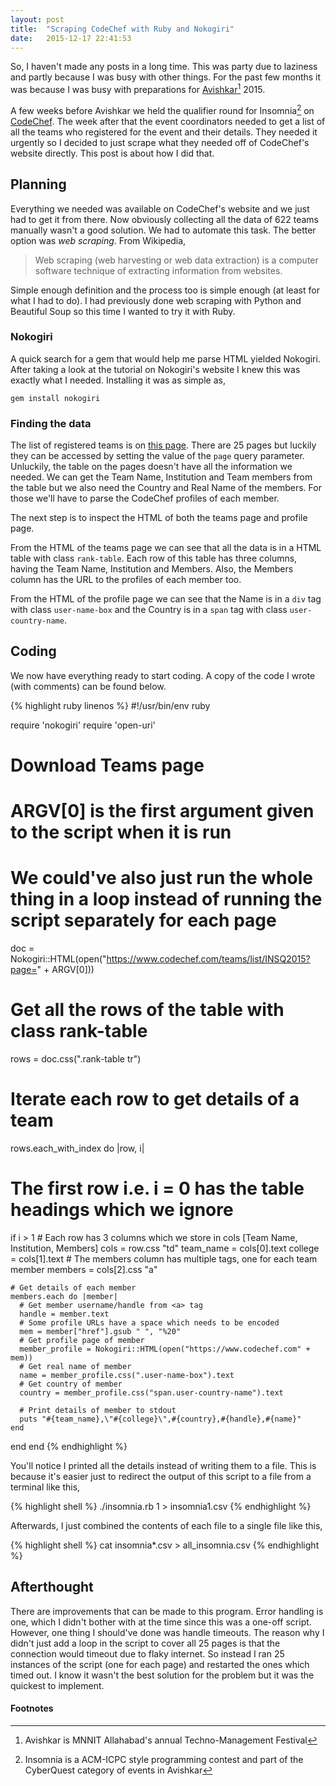 ```yaml
---
layout: post
title:  "Scraping CodeChef with Ruby and Nokogiri"
date:   2015-12-17 22:41:53
---
```


So, I haven't made any posts in a long time.
This was party due to laziness and partly because I was busy with other things.
For the past few months it was because I was busy with preparations for [Avishkar](http://avishkar.xyz/)[^1] 2015.

A few weeks before Avishkar we held the qualifier round for Insomnia[^2] on [CodeChef](https://www.codechef.com/INSQ2015).
The week after that the event coordinators needed to get a list of all the teams who registered for the event and their details.
They needed it urgently so I decided to just scrape what they needed off of CodeChef's website directly.
This post is about how I did that.

## Planning

Everything we needed was available on CodeChef's website and we just had to get it from there.
Now obviously collecting all the data of 622 teams manually wasn't a good solution.
We had to automate this task.
The better option was *web scraping*.
From Wikipedia,

> Web scraping (web harvesting or web data extraction) is a computer software technique of extracting information from websites.

Simple enough definition and the process too is simple enough (at least for what I had to do).
I had previously done web scraping with Python and Beautiful Soup so this time I wanted to try it with Ruby.

### Nokogiri

A quick search for a gem that would help me parse HTML yielded Nokogiri.
After taking a look at the tutorial on Nokogiri's website I knew this was exactly what I needed.
Installing it was as simple as,

`gem install nokogiri`

### Finding the data

The list of registered teams is on [this page](https://www.codechef.com/teams/list/INSQ2015).
There are 25 pages but luckily they can be accessed by setting the value of the `page` query parameter.
Unluckily, the table on the pages doesn't have all the information we needed.
We can get the Team Name, Institution and Team members from the table but we also need the Country and Real Name of the members.
For those we'll have to parse the CodeChef profiles of each member.

The next step is to inspect the HTML of both the teams page and profile page.

From the HTML of the teams page we can see that all the data is in a HTML table with class `rank-table`.
Each row of this table has three columns, having the Team Name, Institution and Members.
Also, the Members column has the URL to the profiles of each member too.

From the HTML of the profile page we can see that the Name is in a `div` tag with class `user-name-box` and the Country is in a `span` tag with class `user-country-name`.

## Coding

We now have everything ready to start coding. A copy of the code I wrote (with comments) can be found below.

{% highlight ruby linenos %}
#!/usr/bin/env ruby

require 'nokogiri'
require 'open-uri'

# Download Teams page
# ARGV[0] is the first argument given to the script when it is run
# We could've also just run the whole thing in a loop instead of running the script separately for each page
doc = Nokogiri::HTML(open("https://www.codechef.com/teams/list/INSQ2015?page=" + ARGV[0]))

# Get all the rows of the table with class rank-table
rows = doc.css(".rank-table tr")

# Iterate each row to get details of a team
rows.each_with_index do |row, i|
  # The first row i.e. i = 0 has the table headings which we ignore
  if i > 1
    # Each row has 3 columns which we store in cols [Team Name, Institution, Members]
    cols = row.css "td"
    team_name = cols[0].text
    college = cols[1].text
    # The members column has multiple <a> tags, one for each team member
    members = cols[2].css "a"

    # Get details of each member
    members.each do |member|
      # Get member username/handle from <a> tag
      handle = member.text
      # Some profile URLs have a space which needs to be encoded
      mem = member["href"].gsub " ", "%20"
      # Get profile page of member
      member_profile = Nokogiri::HTML(open("https://www.codechef.com" + mem))
      # Get real name of member
      name = member_profile.css(".user-name-box").text
      # Get country of member
      country = member_profile.css("span.user-country-name").text

      # Print details of member to stdout
      puts "#{team_name},\"#{college}\",#{country},#{handle},#{name}"
    end
  end
end
{% endhighlight %}

You'll notice I printed all the details instead of writing them to a file. This is because it's easier just to redirect the output of this script to a file from a terminal like this,

{% highlight shell %}
./insomnia.rb 1 > insomnia1.csv
{% endhighlight %}

Afterwards, I just combined the contents of each file to a single file like this,

{% highlight shell %}
cat insomnia*.csv > all_insomnia.csv
{% endhighlight %}

## Afterthought

There are improvements that can be made to this program.
Error handling is one, which I didn't bother with at the time since this was a one-off script.
However, one thing I should've done was handle timeouts.
The reason why I didn't just add a loop in the script to cover all 25 pages is that the connection would timeout due to flaky internet.
So instead I ran 25 instances of the script (one for each page) and restarted the ones which timed out.
I know it wasn't the best solution for the problem but it was the quickest to implement.

#### Footnotes

[^1]: Avishkar is MNNIT Allahabad's annual Techno-Management Festival
[^2]: Insomnia is a ACM-ICPC style programming contest and part of the CyberQuest category of events in Avishkar
